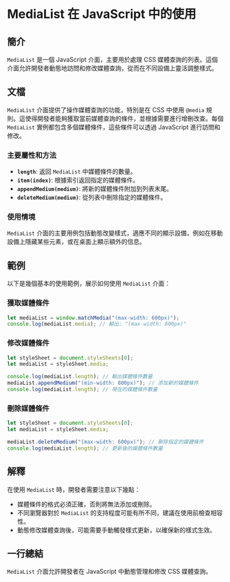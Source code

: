 <!--
Meta Description: # MediaList 在 JavaScript 中的使用 ## 簡介 `MediaList` 是一個 JavaScript 介面，主要用於處理 CSS 媒體查詢的列表。這個介面允許開發者動態地訪問和修改媒體查詢，從而在不同設備上靈活調整樣式。 ## 文檔 `MediaList` 介面提供了操作媒體...
Meta Keywords: medialist, javascript, let, media, length
-->

# MediaList 在 JavaScript 中的使用

## 簡介
`MediaList` 是一個 JavaScript 介面，主要用於處理 CSS 媒體查詢的列表。這個介面允許開發者動態地訪問和修改媒體查詢，從而在不同設備上靈活調整樣式。

## 文檔
`MediaList` 介面提供了操作媒體查詢的功能，特別是在 CSS 中使用 `@media` 規則。這使得開發者能夠獲取當前媒體查詢的條件，並根據需要進行增刪改查。每個 `MediaList` 實例都包含多個媒體條件，這些條件可以透過 JavaScript 進行訪問和修改。

### 主要屬性和方法
- **`length`**: 返回 `MediaList` 中媒體條件的數量。
- **`item(index)`**: 根據索引返回指定的媒體條件。
- **`appendMedium(medium)`**: 將新的媒體條件附加到列表末尾。
- **`deleteMedium(medium)`**: 從列表中刪除指定的媒體條件。

### 使用情境
`MediaList` 介面的主要用例包括動態改變樣式，適應不同的顯示設備，例如在移動設備上隱藏某些元素，或在桌面上顯示額外的信息。

## 範例
以下是幾個基本的使用範例，展示如何使用 `MediaList` 介面：

### 獲取媒體條件
```javascript
let mediaList = window.matchMedia("(max-width: 600px)");
console.log(mediaList.media); // 輸出: "(max-width: 600px)"
```

### 修改媒體條件
```javascript
let styleSheet = document.styleSheets[0];
let mediaList = styleSheet.media;

console.log(mediaList.length); // 輸出媒體條件數量
mediaList.appendMedium("(min-width: 800px)"); // 添加新的媒體條件
console.log(mediaList.length); // 現在的媒體條件數量
```

### 刪除媒體條件
```javascript
let styleSheet = document.styleSheets[0];
let mediaList = styleSheet.media;

mediaList.deleteMedium("(max-width: 600px)"); // 刪除指定的媒體條件
console.log(mediaList.length); // 更新後的媒體條件數量
```

## 解釋
在使用 `MediaList` 時，開發者需要注意以下幾點：
- 媒體條件的格式必須正確，否則將無法添加或刪除。
- 不同瀏覽器對於 `MediaList` 的支持程度可能有所不同，建議在使用前檢查相容性。
- 動態修改媒體查詢後，可能需要手動觸發樣式更新，以確保新的樣式生效。

## 一行總結
`MediaList` 介面允許開發者在 JavaScript 中動態管理和修改 CSS 媒體查詢。